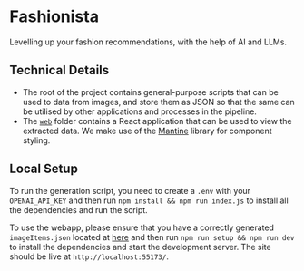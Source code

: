 # Fashionista

Levelling up your fashion recommendations, with the help of AI and LLMs.

## Technical Details

- The root of the project contains general-purpose scripts that can be used to data from images, and store them as JSON so that the same can be utilised by other applications and processes in the pipeline.
- The [`web`](./web/) folder contains a React application that can be used to view the extracted data. We make use of the [Mantine](https://mantine.dev/) library for component styling.

## Local Setup

To run the generation script, you need to create a `.env` with your `OPENAI_API_KEY` and then run `npm install && npm run index.js` to install all the dependencies and run the script.

To use the webapp, please ensure that you have a correctly generated `imageItems.json` located at [here](./web/src/data/) and then run `npm run setup && npm run dev` to install the dependencies and start the development server. The site should be live at `http://localhost:55173/`.
